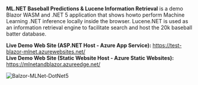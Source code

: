 **ML.NET Baseball Predictions & Lucene Information Retrieval**
is a demo Blazor WASM and .NET 5 application that shows howto perform Machine Learning .NET inference locally inside the browser. Lucene.NET is used as an information retrieval engine to facilitate search and host the 20k baseball batter database.

**Live Demo Web Site (ASP.NET Host - Azure App Service):** https://test-blazor-mlnet.azurewebsites.net/  
**Live Demo Web Site (Static Website Host - Azure Static Websites):** https://mlnetandblazor.azureedge.net/

![Balzor-MLNet-DotNet5](https://github.com/bartczernicki/Test-Blazor-MLNet/raw/master/AppScreenShot.png)
